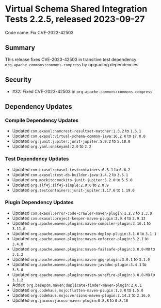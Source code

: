 # Virtual Schema Shared Integration Tests 2.2.5, released 2023-09-27

Code name: Fix CVE-2023-42503

## Summary

This release fixes CVE-2023-42503 in transitive test dependency `org.apache.commons:commons-compress` by upgrading dependencies.

## Security

* #32: Fixed CVE-2023-42503 in `org.apache.commons:commons-compress`

## Dependency Updates

### Compile Dependency Updates

* Updated `com.exasol:hamcrest-resultset-matcher:1.5.2` to `1.6.1`
* Updated `com.exasol:virtual-schema-common-java:16.2.0` to `17.0.0`
* Updated `org.junit.jupiter:junit-jupiter:5.9.2` to `5.10.0`
* Updated `org.yaml:snakeyaml:2.0` to `2.2`

### Test Dependency Updates

* Updated `com.exasol:exasol-testcontainers:6.5.1` to `6.6.2`
* Updated `com.exasol:test-db-builder-java:3.4.2` to `3.5.1`
* Updated `org.mockito:mockito-junit-jupiter:5.2.0` to `5.5.0`
* Updated `org.slf4j:slf4j-simple:2.0.6` to `2.0.9`
* Updated `org.testcontainers:junit-jupiter:1.17.6` to `1.19.0`

### Plugin Dependency Updates

* Updated `com.exasol:error-code-crawler-maven-plugin:1.2.2` to `1.3.0`
* Updated `com.exasol:project-keeper-maven-plugin:2.9.4` to `2.9.12`
* Updated `org.apache.maven.plugins:maven-compiler-plugin:3.10.1` to `3.11.0`
* Updated `org.apache.maven.plugins:maven-deploy-plugin:3.1.0` to `3.1.1`
* Updated `org.apache.maven.plugins:maven-enforcer-plugin:3.2.1` to `3.4.0`
* Updated `org.apache.maven.plugins:maven-failsafe-plugin:3.0.0-M8` to `3.1.2`
* Updated `org.apache.maven.plugins:maven-gpg-plugin:3.0.1` to `3.1.0`
* Updated `org.apache.maven.plugins:maven-javadoc-plugin:3.4.1` to `3.5.0`
* Updated `org.apache.maven.plugins:maven-surefire-plugin:3.0.0-M8` to `3.1.2`
* Added `org.basepom.maven:duplicate-finder-maven-plugin:2.0.1`
* Updated `org.codehaus.mojo:flatten-maven-plugin:1.3.0` to `1.5.0`
* Updated `org.codehaus.mojo:versions-maven-plugin:2.14.2` to `2.16.0`
* Updated `org.jacoco:jacoco-maven-plugin:0.8.8` to `0.8.10`
